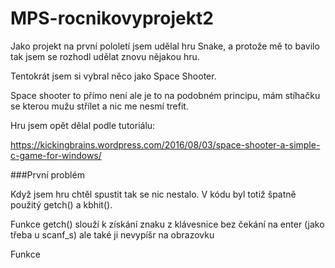 # MPS-rocnikovyprojekt2


Jako projekt na první pololetí jsem udělal hru Snake, a protože mě to bavilo tak jsem se rozhodl udělat znovu nějakou hru.

Tentokrát jsem si vybral něco jako Space Shooter.

Space shooter to přímo není ale je to na podobném principu, mám stíhačku se kterou mužu střílet a nic me nesmí trefit.

Hru jsem opět dělal podle tutoriálu:

https://kickingbrains.wordpress.com/2016/08/03/space-shooter-a-simple-c-game-for-windows/

###První problém

Když jsem hru chtěl spustit tak se nic nestalo. V kódu byl totiž špatně použitý getch() a kbhit().

Funkce getch() slouží k získání znaku z klávesnice bez čekání na enter (jako třeba u scanf_s) ale také ji nevypíšr na obrazovku

Funkce
